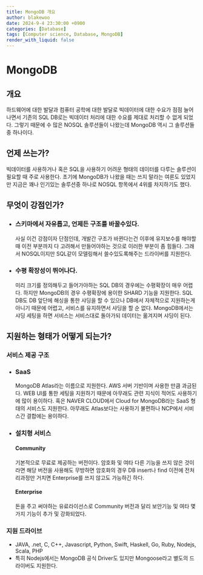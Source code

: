 ```yaml
---
title: MongoDB 개요
author: blakewoo
date: 2024-9-4 23:30:00 +0900
categories: [Database]
tags: [Computer science, Database, MongoDB]
render_with_liquid: false
---
```


# MongoDB
## 개요
하드웨어에 대한 발달과 컴퓨터 공학에 대한 발달로 빅데이터에 대한 수요가 점점 늘어나면서
기존의 SQL DB로는 빅데이터 처리에 대한 수요를 제대로 처리할 수 없게 되었다.
그렇기 때문에 수 많은 NOSQL 솔루션들이 나왔는데 MongoDB 역시 그 솔루션들중 하나이다.

## 언제 쓰는가?
빅데이터를 사용하거나 혹은 SQL을 사용하기 어려운 형태의 데이터를 다루는 솔루션이 필요할 때
주로 사용한다.
초기에 MongoDB가 나왔을 때는 쓰지 말라는 여론도 있었지만 지금은 꽤나 인기있는 솔루션중 하나로
NOSQL 항목에서 4위를 차지하기도 했다.

## 무엇이 강점인가?
- ### 스키마에서 자유롭고, 언제든 구조를 바꿀수있다.
  사실 이건 강점이자 단점인데, 개발간 구조가 바뀐다는건 이후에 유지보수를 해야할때 이전 부분까지
  다 고려해서 만들어야하는 것으로 이러한 부분이 좀 힘들다.
  그래서 NOSQL이지만 SQL같이 모델링해서 쓸수있도록해주는 드라이버를 지원한다.

- ### 수평 확장성이 뛰어나다.
  미리 크기를 정의해두고 들어가야하는 SQL DB의 경우에는 수평확장이 매우 어렵다. 하지만 MongoDB의 경우
  수평확장에 용이한 SHARD 기능을 지원한다. SQL DB도 DB 앞단에 해싱을 통한 샤딩을 할 수 있으나 DB에서
  자체적으로 지원하는게 아니기 때문에 어렵고, 서비스를 유지하면서 샤딩을 할 순 없다. MongoDB에서는
  샤딩 세팅을 하면 서비스는 서비스대로 돌아가되 데이터는 옮겨지며 샤딩이 된다.

## 지원하는 형태가 어떻게 되는가?
### 서비스 제공 구조
- ### SaaS
  MongoDB Atlas라는 이름으로 지원한다. AWS 서버 기반이며 사용한 만큼 과금된다.
  WEB UI를 통한 세팅을 지원하기 때문에 아무래도 관련 지식이 적어도 사용하기에 많이 용이하다.
  혹은 NAVER CLOUD에서 Cloud for MongoDB라는 SaaS 형태의 서비스도 지원한다.
  아무래도 Atlas보다는 사용하기 불편하나 NCP에서 서비스간 결합에는 용이하다.

- ### 설치형 서비스
  #### Community
  기본적으로 무료로 제공하는 버전이다. 암호화 및 여타 다른 기능을 쓰지 않은 것이라면
  해당 버전을 사용해도 무방하면 암호화의 경우 DB insert나 find 이전에 전처리과정만 거치면
  Enterprise를 쓰지 않고도 가능하긴 하다.

  #### Enterprise
  돈을 주고 써야하는 유료라이선스로 Community 버전과 달리 보안기능 및 여타 몇가지 기능이
  추가 및 강화되었다.

### 지원 드라이브
- JAVA, .net, C, C++, Javascript, Python, Swift, Haskell, Go, Ruby, Nodejs, Scala, PHP
- 특히 Nodejs에서는 MongoDB 공식 Driver도 있지만 Mongoose라고 별도의 드라이버도 지원한다.
